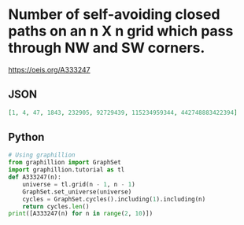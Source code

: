 # Number of self\-avoiding closed paths on an n X n grid which pass through NW and SW corners\.
https://oeis.org/A333247
## JSON
```JSON
[1, 4, 47, 1843, 232905, 92729439, 115234959344, 442748883422394]
```
## Python
```Python
# Using graphillion
from graphillion import GraphSet
import graphillion.tutorial as tl
def A333247(n):
    universe = tl.grid(n - 1, n - 1)
    GraphSet.set_universe(universe)
    cycles = GraphSet.cycles().including(1).including(n)
    return cycles.len()
print([A333247(n) for n in range(2, 10)])
```
